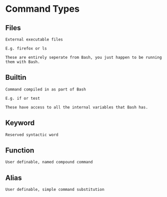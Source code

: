 # Command Types

## Files

	External executable files

	E.g. firefox or ls

	These are entirely seperate from Bash, you just happen to be running them with Bash.

## Builtin

	Command compiled in as part of Bash

	E.g. if or test

	These have access to all the internal variables that Bash has.

## Keyword
	
	Reserved syntactic word

## Function
	
	User definable, named compound command

## Alias

	User definable, simple command substitution

